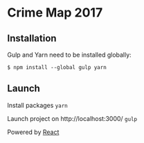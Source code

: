 # Crime Map 2017

## Installation

Gulp and Yarn need to be installed globally:

`$ npm install --global gulp yarn`

## Launch

Install packages
`yarn`

Launch project on http://localhost:3000/
`gulp`

Powered by [React](https://github.com/facebook/react)
